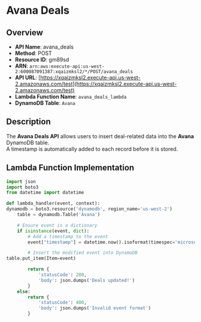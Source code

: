 # Avana Deals

## Overview
- **API Name**: avana_deals
- **Method**: POST
- **Resource ID**: gm89sd
- **ARN**: `arn:aws:execute-api:us-west-2:600087091387:xqaizmksl2/*/POST/avana_deals`
- **API URL**: [https://xqaizmksl2.execute-api.us-west-2.amazonaws.com/test](https://xqaizmksl2.execute-api.us-west-2.amazonaws.com/test)
- **Lambda Function Name**: `avana_deals_lambda`
- **DynamoDB Table**: `Avana`

## Description
The **Avana Deals API** allows users to insert deal-related data into the **Avana** DynamoDB table.  
A timestamp is automatically added to each record before it is stored.

## Lambda Function Implementation

```python
import json
import boto3
from datetime import datetime

def lambda_handler(event, context):
dynamodb = boto3.resource('dynamodb', region_name='us-west-2')
    table = dynamodb.Table('Avana')

    # Ensure event is a dictionary
    if isinstance(event, dict):
        # Add a timestamp to the event
        event["timestamp"] = datetime.now().isoformat(timespec='microseconds')

        # Insert the modified event into DynamoDB
table.put_item(Item=event)

        return {
            'statusCode': 200,
            'body': json.dumps('Deals updated!')
        }
    else:
        return {
            'statusCode': 400,
            'body': json.dumps('Invalid event format')
        }
